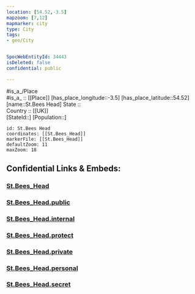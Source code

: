 ```yaml
---
location: [54.52,-3.5] 
mapzoom: [7,12] 
mapmarker: city 
type: City
tags:
- geo/City


SpocWebEntityId: 34443
isDeleted: false
confidential: public

---
```

#is_a_/Place  
#is_a_ :: [[Place]] 
[has_place_longitude::-3.5] 
[has_place_latitude::54.52] 
[name::St.Bees Head] 
State ::  
Country :: [[UK]]  
[StateId::] 
[Population::] 



```leaflet
id: St.Bees Head
coordinates: [[St.Bees_Head]] 
markerFile: [[St.Bees_Head]] 
defaultZoom: 11 
maxZoom: 18
```


## Confidential Links & Embeds: 

### [St.Bees_Head](/_Standards/Earth/Continent/Europe/Europe~North/UK/England/Regions~England/North_West_England/Cumbria/cities~Cumbria/Copeland/cities~Copeland/St.Bees_Head.md) 

### [St.Bees_Head.public](/_public/Earth/Continent/Europe/Europe~North/UK/England/Regions~England/North_West_England/Cumbria/cities~Cumbria/Copeland/cities~Copeland/St.Bees_Head.public.md) 

### [St.Bees_Head.internal](/_internal/Earth/Continent/Europe/Europe~North/UK/England/Regions~England/North_West_England/Cumbria/cities~Cumbria/Copeland/cities~Copeland/St.Bees_Head.internal.md) 

### [St.Bees_Head.protect](/_protect/Earth/Continent/Europe/Europe~North/UK/England/Regions~England/North_West_England/Cumbria/cities~Cumbria/Copeland/cities~Copeland/St.Bees_Head.protect.md) 

### [St.Bees_Head.private](/_private/Earth/Continent/Europe/Europe~North/UK/England/Regions~England/North_West_England/Cumbria/cities~Cumbria/Copeland/cities~Copeland/St.Bees_Head.private.md) 

### [St.Bees_Head.personal](/_personal/Earth/Continent/Europe/Europe~North/UK/England/Regions~England/North_West_England/Cumbria/cities~Cumbria/Copeland/cities~Copeland/St.Bees_Head.personal.md) 

### [St.Bees_Head.secret](/_secret/Earth/Continent/Europe/Europe~North/UK/England/Regions~England/North_West_England/Cumbria/cities~Cumbria/Copeland/cities~Copeland/St.Bees_Head.secret.md)

